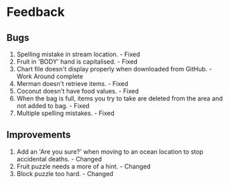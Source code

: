 # **Feedback**

## **Bugs**
1. Spelling mistake in stream location. - Fixed
2. Fruit in 'BODY' hand is capitalised. - Fixed
3. Chart file doesn't display properly when downloaded from GitHub. - Work Around complete
4. Merman doesn't retrieve items. - Fixed
5. Coconut doesn't have food values. - Fixed
6. When the bag is full, items you try to take are deleted from the area and not added to bag. - Fixed
7. Multiple spelling mistakes. - Fixed

## **Improvements**
1. Add an 'Are you sure?' when moving to an ocean location to stop accidental deaths. - Changed
2. Fruit puzzle needs a more of a hint. - Changed
3. Block puzzle too hard. - Changed